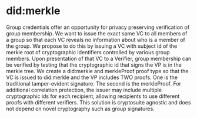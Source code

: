 # did:merkle

Group credentials offer an opportunity for privacy preserving verification of group membership. We want to issue the exact same VC to all members of a group so that each VC reveals no information about who is a member of the group. We propose to do this by issuing a VC with subject id of the merkle root of cryptographic identifiers controlled by various group members. Upon presentation of that VC to a Verifier, group membership can be verified by testing that the cryptographic id that signs the VP is in the merkle tree. We create a did:merkle and merkleProof proof type so that the VC is issued to did:merkle and the VP includes TWO proofs. One is the traditional tamper-evident signature. The second is the merkleProof. For additional correlation protection, the issuer may include multiple cryptographic ids for each recipient, allowing recipients to use different proofs with different verifiers. This solution is cryptosuite agnostic and does not depend on novel cryptography such as group signatures.
